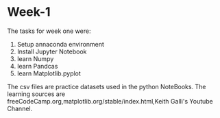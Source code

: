 # Week-1
The tasks for week one were:
1. Setup annaconda environment
2. Install Jupyter Notebook
3. learn Numpy
4. learn Pandcas
5. learn Matplotlib.pyplot

The csv files are practice datasets used in the python NoteBooks.
The learning sources are freeCodeCamp.org,matplotlib.org/stable/index.html,Keith Galli's Youtube Channel.
